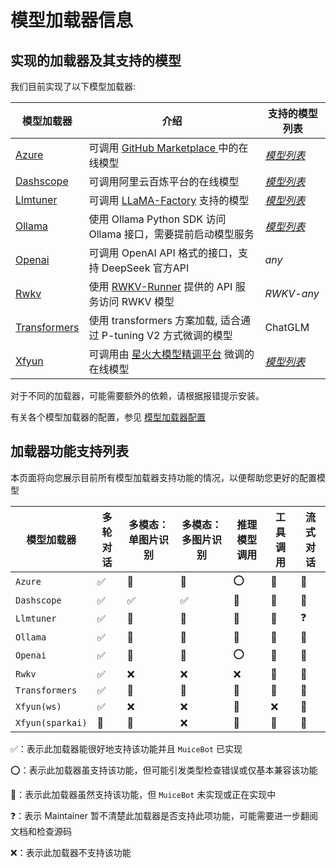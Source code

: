 # 模型加载器信息

## 实现的加载器及其支持的模型

我们目前实现了以下模型加载器:

| 模型加载器                                                   | 介绍                                                         | 支持的模型列表                                               |
| ------------------------------------------------------------ | ------------------------------------------------------------ | ------------------------------------------------------------ |
| [Azure](https://github.com/Moemu/MuiceBot/tree/main/Muice/llm/Azure.py) | 可调用 [GitHub Marketplace ](https://github.com/marketplace/models)中的在线模型 | [*模型列表*](https://github.com/marketplace?type=models)     |
| [Dashscope](https://github.com/Moemu/MuiceBot/tree/main/Muice/llm/Dashscope.py) | 可调用阿里云百炼平台的在线模型                               | [*模型列表*](https://help.aliyun.com/zh/model-studio/getting-started/models) |
| [Llmtuner](https://github.com/Moemu/MuiceBot/tree/main/Muice/llm/Llmtuner.py) | 可调用 [LLaMA-Factory](https://github.com/hiyouga/LLaMA-Factory/tree/main) 支持的模型 | [*模型列表*](https://github.com/hiyouga/LLaMA-Factory/blob/main/README_zh.md#模型) |
| [Ollama](https://github.com/Moemu/MuiceBot/tree/main/Muice/llm/Ollama.py) | 使用 Ollama Python SDK 访问 Ollama 接口，需要提前启动模型服务 | [*模型列表*](https://ollama.com/search)                      |
| [Openai](https://github.com/Moemu/MuiceBot/tree/main/Muice/llm/Openai.py) | 可调用 OpenAI API 格式的接口，支持 DeepSeek 官方API          | *any*                                                        |
| [Rwkv](https://github.com/Moemu/MuiceBot/tree/main/Muice/llm/Rwkv.py) | 使用 [RWKV-Runner](https://github.com/josStorer/RWKV-Runner) 提供的 API 服务访问 RWKV 模型 | *RWKV-any*                                                   |
| [Transformers](https://github.com/Moemu/MuiceBot/tree/main/Muice/llm/Transformers.py) | 使用 transformers 方案加载, 适合通过 P-tuning V2 方式微调的模型 | ChatGLM                                                      |
| [Xfyun](https://github.com/Moemu/MuiceBot/tree/main/Muice/llm/Xfyun.py) | 可调用由 [星火大模型精调平台](https://training.xfyun.cn/) 微调的在线模型 | [*模型列表*](https://training.xfyun.cn/modelSquare)          |

对于不同的加载器，可能需要额外的依赖，请根据报错提示安装。

有关各个模型加载器的配置，参见 [模型加载器配置](/model/configuration.md)

## 加载器功能支持列表

本页面将向您展示目前所有模型加载器支持功能的情况，以便帮助您更好的配置模型

| 模型加载器       | 多轮对话 | 多模态：单图片识别 | 多模态：多图片识别 | 推理模型调用 | 工具调用 | 流式对话 |
| ---------------- | -------- | ------------------ | ------------------ | ------------ | -------- | -------- |
| `Azure`          | ✅        | 🚧                  | 🚧                  | ⭕            | 🚧        | 🚧        |
| `Dashscope`      | ✅        | ✅                  | ✅                  | 🚧            | 🚧        | 🚧        |
| `Llmtuner`       | ✅        | 🚧                  | 🚧                  | 🚧            | 🚧        | ❓        |
| `Ollama`         | ✅        | 🚧                  | 🚧                  | 🚧            | 🚧        | 🚧        |
| `Openai`         | ✅        | 🚧                  | 🚧                  | ⭕            | 🚧        | 🚧        |
| `Rwkv`           | ✅        | ❌                  | ❌                  | ❌            | 🚧        | 🚧        |
| `Transformers`   | ✅        | 🚧                  | 🚧                  | 🚧            | 🚧        | 🚧        |
| `Xfyun(ws)`      | ✅        | ❌                  | ❌                  | 🚧            | ❌        | 🚧        |
| `Xfyun(sparkai)` | 🚧        | 🚧                  | ❌                  | 🚧            | 🚧        | 🚧        |

✅：表示此加载器能很好地支持该功能并且 `MuiceBot` 已实现

⭕：表示此加载器虽支持该功能，但可能引发类型检查错误或仅基本兼容该功能

🚧：表示此加载器虽然支持该功能，但 `MuiceBot` 未实现或正在实现中

❓：表示 Maintainer 暂不清楚此加载器是否支持此项功能，可能需要进一步翻阅文档和检查源码

❌：表示此加载器不支持该功能